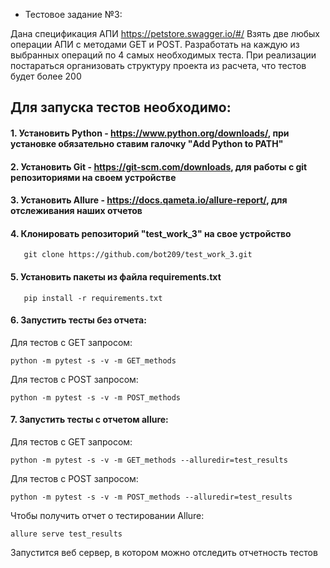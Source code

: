 - Тестовое задание №3:

Дана спецификация АПИ https://petstore.swagger.io/#/
Взять две любых операции АПИ с методами GET и POST. Разработать на каждую из выбранных операций по 4 самых необходимых теста.
При реализации постараться организовать структуру проекта из расчета, что тестов будет более 200


## Для запуска тестов необходимо:
#### 1. Установить Python - https://www.python.org/downloads/, при установке обязательно ставим галочку "Add Python to PATH"
#### 2. Установить Git - https://git-scm.com/downloads, для работы с git репозиториями на своем устройстве
#### 3. Установить Allure - https://docs.qameta.io/allure-report/, для отслеживания наших отчетов
#### 4. Клонировать репозиторий "test_work_3" на свое устройство
        
       git clone https://github.com/bot209/test_work_3.git

#### 5. Установить пакеты из файла requirements.txt
        
       pip install -r requirements.txt
        
#### 6. Запустить тесты без отчета:

Для тестов с GET запросом:

    python -m pytest -s -v -m GET_methods
    
Для тестов с POST запросом:

    python -m pytest -s -v -m POST_methods
    
#### 7. Запустить тесты с отчетом allure:

Для тестов с GET запросом:

    python -m pytest -s -v -m GET_methods --alluredir=test_results 
    
Для тестов с POST запросом:

    python -m pytest -s -v -m POST_methods --alluredir=test_results 
     
Чтобы получить отчет о тестировании Allure:

    allure serve test_results
Запустится веб сервер, в котором можно отследить отчетность тестов
